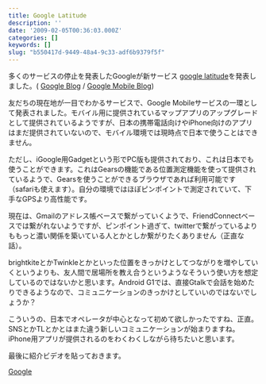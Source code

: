 ```yaml
---
title: Google Latitude
description: ''
date: '2009-02-05T00:36:03.000Z'
categories: []
keywords: []
slug: "b550417d-9449-48a4-9c33-adf6b9379f5f"
---
```

多くのサービスの停止を発表したGoogleが新サービス [google latitude](http://www.google.com/latitude/)を発表しました。( [Google Blog](http://googleblog.blogspot.com/2009/02/see-where-your-friends-are-with-google.html) / [Google Mobile Blog](http://googlemobile.blogspot.com/2009/02/locate-your-friends-in-real-time-with.html))

友だちの現在地が一目でわかるサービスで、Google Mobileサービスの一環として発表されました。モバイル用に提供されているマップアプリのアップグレードとして提供されているようですが、日本の携帯電話向けやiPhone向けのアプリはまだ提供されていないので、モバイル環境では現時点で日本で使うことはできません。

ただし、iGoogle用Gadgetという形でPC版も提供されており、これは日本でも使うことができます。これはGearsの機能である位置測定機能を使って提供されているようで、Gearsを使うことができるブラウザであれば利用可能です（safariも使えます）。自分の環境ではほぼピンポイントで測定されていて、下手なGPSより高性能です。

現在は、Gmailのアドレス帳ベースで繋がっていくようで、FriendConnectベースでは繋がれないようですが、ピンポイント過ぎて、twitterで繋がっているよりももっと濃い関係を築いている人とかとしか繋がりたくありません（正直な話）。

brightkiteとかTwinkleとかといった位置をきっかけとしてつながりを増やしていくというよりも、友人間で居場所を教え合うというようなそういう使い方を想定しているのではないかと思います。Android G1では、直接Gtalkで会話を始めたりできるようなので、コミュニケーションのきっかけとしていいのではないでしょうか？

こういうの、日本でオペレータが中心となって初めて欲しかったですね、正直。SNSとかTLとかとはまた違う新しいコミュニケーションが始まりますね。iPhone用アプリが提供されるのをわくわくしながら待ちたいと思います。

最後に紹介ビデオを貼っておきます。

[Google](http://technorati.com/tag/Google)
